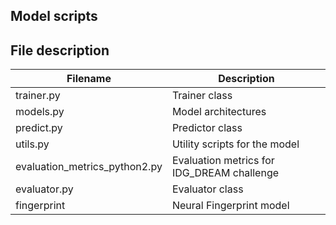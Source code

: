 ## Model scripts

## File description
Filename | Description
----------|----------
trainer.py | Trainer class 
models.py | Model architectures
predict.py | Predictor class
utils.py | Utility scripts for the model
evaluation_metrics_python2.py | Evaluation metrics for IDG_DREAM challenge
evaluator.py | Evaluator class
fingerprint | Neural Fingerprint model
